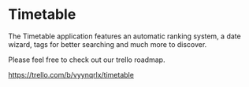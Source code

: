 # Timetable

The Timetable application features an automatic ranking system, a date wizard, tags for better searching and much more to discover. 

Please feel free to check out our trello roadmap.

https://trello.com/b/vyynqrlx/timetable


